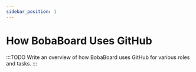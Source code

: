 ```yaml
---
sidebar_position: 1
---
```


# How BobaBoard Uses GitHub

:::TODO
Write an overview of how BobaBoard uses GitHub for various roles and tasks.
:::
